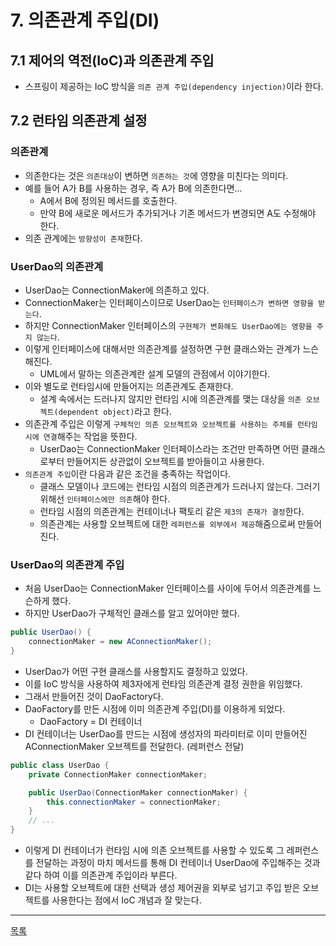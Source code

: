 # 7. 의존관계 주입(DI)

## 7.1 제어의 역전(IoC)과 의존관계 주입

- 스프링이 제공하는 IoC 방식을 `의존 관계 주입(dependency injection)`이라 한다.

## 7.2 런타임 의존관계 설정

### 의존관계

- 의존한다는 것은 `의존대상`이 변하면 `의존하는 것`에 영향을 미친다는 의미다.
- 예를 들어 A가 B를 사용하는 경우, 즉 A가 B에 의존한다면...
    - A에서 B에 정의된 메서드를 호출한다.
    - 만약 B에 새로운 메서드가 추가되거나 기존 메서드가 변경되면 A도 수정해야 한다.
- 의존 관계에는 `방향성이 존재`한다.

### UserDao의 의존관계

- UserDao는 ConnectionMaker에 의존하고 있다.
- ConnectionMaker는 인터페이스이므로 UserDao는 `인터페이스가 변하면 영향을 받는다`.
- 하지만 ConnectionMaker 인터페이스의 `구현체가 변화해도 UserDao에는 영향을 주지 않는다`.
- 이렇게 인터페이스에 대해서만 의존관계를 설정하면 구현 클래스와는 관계가 느슨해진다.
    - UML에서 말하는 의존관계란 설계 모델의 관점에서 이야기한다.
- 이와 별도로 런타임시에 만들어지는 의존관계도 존재한다.
    - 설계 속에서는 드러나지 않지만 런타임 시에 의존관계를 맺는 대상을 `의존 오브젝트(dependent object)`라고 한다.
- 의존관계 주입은 이렇게 `구체적인 의존 오브젝트와 오브젝트를 사용하는 주체를 런타임 시에 연결`해주는 작업을 뜻한다.
    - UserDao는 ConnectionMaker 인터페이스라는 조건만 만족하면 어떤 클래스로부터 만들어지든 상관없이 오브젝트를 받아들이고 사용한다.
- `의존관계 주입`이란 다음과 같은 조건을 충족하는 작업이다.
    - 클래스 모델이나 코드에는 런타임 시점의 의존관계가 드러나지 않는다. 그러기 위해선 `인터페이스에만 의존`해야 한다.
    - 런타임 시점의 의존관계는 컨테이너나 팩토리 같은 `제3의 존재가 결정`한다.
    - 의존관계는 사용할 오브젝트에 대한 `레퍼런스를 외부에서 제공`해줌으로써 만들어진다.

### UserDao의 의존관계 주입

- 처음 UserDao는 ConnectionMaker 인터페이스를 사이에 두어서 의존관계를 느슨하게 했다.
- 하지만 UserDao가 구체적인 클래스를 알고 있어야만 했다.

```java
public UserDao() {
    connectionMaker = new AConnectionMaker();
}
```

- UserDao가 어떤 구현 클래스를 사용할지도 결정하고 있었다.
- 이를 IoC 방식을 사용하여 제3자에게 런타임 의존관계 결정 권한을 위임했다.
- 그래서 만들어진 것이 DaoFactory다.
- DaoFactory를 만든 시점에 이미 의존관계 주입(DI)를 이용하게 되었다.
    - DaoFactory = DI 컨테이너
- DI 컨테이너는 UserDao를 만드는 시점에 생성자의 파라미터로 이미 만들어진 AConnectionMaker 오브젝트를 전달한다. (레퍼런스 전달) 

```java
public class UserDao {
    private ConnectionMaker connectionMaker;

    public UserDao(ConnectionMaker connectionMaker) {
        this.connectionMaker = connectionMaker;
    }
    // ...
}
```

- 이렇게 DI 컨테이너가 런타임 시에 의존 오브젝트를 사용할 수 있도록 그 레퍼런스를 전달하는 과정이 마치 메서드를 통해 DI 컨테이너 UserDao에 주입해주는 것과 같다 하여 이를 의존관계 주입이라 부른다.
- DI는 사용할 오브젝트에 대한 선택과 생성 제어권을 외부로 넘기고 주입 받은 오브젝트를 사용한다는 점에서 IoC 개념과 잘 맞는다.

---
[목록](./index.md)
